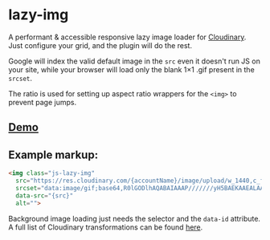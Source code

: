 # lazy-img
A performant & accessible responsive lazy image loader for [Cloudinary](http://cloudinary.com/).
Just configure your grid, and the plugin will do the rest.

Google will index the valid default image in the `src` even it doesn't run JS on your site, while your browser will load only the blank 1×1 .gif present in the `srcset`.

The ratio is used for setting up aspect ratio wrappers for the `<img>` to prevent page jumps.

## [Demo](https://codepen.io/ivancuric/project/full/AnneMM/)

## Example markup:
```html
<img class="js-lazy-img"
  src="https://res.cloudinary.com/{accountName}/image/upload/w_1440,c_fill,f_auto,q_auto/{src}"
  srcset="data:image/gif;base64,R0lGODlhAQABAIAAAP///////yH5BAEKAAEALAAAAAABAAEAAAICTAEAOw"
  data-src="{src}"
  alt="">
```


Background image loading just needs the selector and the `data-id` attribute.
A full list of Cloudinary transformations can be found [here](http://cloudinary.com/documentation/image_transformations).
